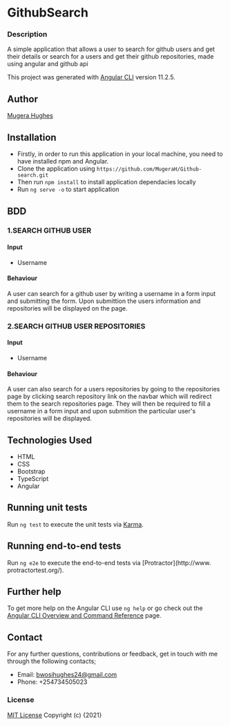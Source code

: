 # GithubSearch

### Description

A simple application that allows a user to search for github users and get their details or search for a users and get their github repositories, made using angular and github api

This project was generated with [Angular CLI](https://github.com/angular/angular-cli) version 11.2.5.

## Author

[Mugera Hughes](https://github.com/MugeraH)

## Installation

- Firstly, in order to run this application in your local machine, you need to have installed npm and Angular.
- Clone the application using `https://github.com/MugeraH/Github-search.git`
- Then run `npm install` to install application dependacies locally
- Run `ng serve -o` to start application

## BDD
### 1.SEARCH GITHUB USER

#### Input
 * Username

#### Behaviour

 A user can search for a github user by writing a username in a form input and submitting the form. Upon submittion the users information and repositories will be displayed on the page.

### 2.SEARCH GITHUB USER REPOSITORIES

#### Input
 * Username

#### Behaviour
A user can also search for a users repositories by going to the repositories page by clicking search repository link on the navbar which will redirect them to the search repositories page. They will then be required to fill a username in a form input and upon submition the particular user's  repositories will be displayed.

## Technologies Used

- HTML
- CSS
- Bootstrap
- TypeScript
- Angular

## Running unit tests

Run `ng test` to execute the unit tests via [Karma](https://karma-runner.github.io).

## Running end-to-end tests

Run `ng e2e` to execute the end-to-end tests via [Protractor](http://www.
protractortest.org/).

## Further help

To get more help on the Angular CLI use `ng help` or go check out the [Angular CLI Overview and Command Reference](https://angular.io/cli) page.

## Contact

For any further questions, contributions or feedback, get in touch with me through the following contacts;

- Email: bwosihughes24@gmail.com
- Phone: +254734505023

### License

[MIT License](https://github.com/MugeraH/Github-search/blob/main/license) Copyright (c) {2021}
